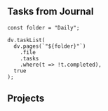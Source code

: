 ## Tasks from Journal
```dataviewjs
const folder = "Daily";

dv.taskList(
  dv.pages(`"${folder}"`)
    .file
    .tasks
    .where(t => !t.completed),
  true
);
```
## Projects
